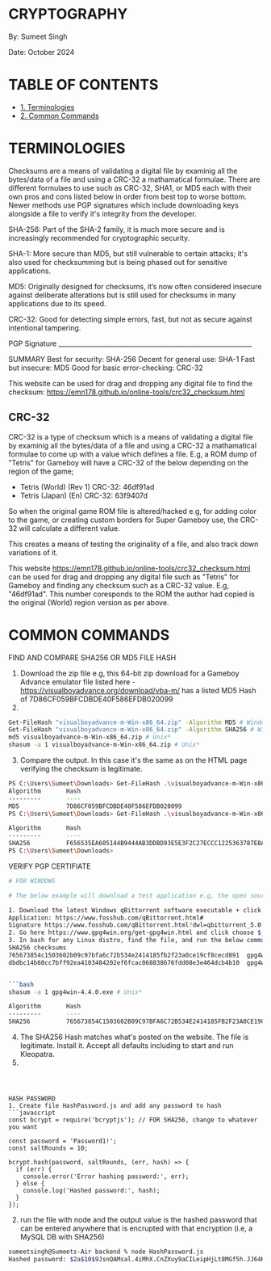 
# CRYPTOGRAPHY

By: Sumeet Singh

Date: October 2024

# TABLE OF CONTENTS
- [1. Terminologies](#terminologies)
- [2. Common Commands](#common-commands)


# TERMINOLOGIES

Checksums are a means of validating a digital file by examinig all the bytes/data of a file and using a CRC-32 a mathamatical formulae. There are different formulaes to use such as CRC-32, SHA1, or MD5 each with their own pros and cons listed below in order from best top to worse bottom. Newer methods use PGP signatures which include downloading keys alongside a file to verify it's integrity from the developer.

SHA-256: Part of the SHA-2 family, it is much more secure and is increasingly recommended for cryptographic security.

SHA-1: More secure than MD5, but still vulnerable to certain attacks; it's also used for checksumming but is being phased out for sensitive applications.

MD5: Originally designed for checksums, it’s now often considered insecure against deliberate alterations but is still 
used for checksums in many applications due to its speed.

CRC-32: Good for detecting simple errors, fast, but not as secure against intentional tampering.

PGP Signature ____________________________________________________________

SUMMARY
Best for security: SHA-256
Decent for general use: SHA-1
Fast but insecure: MD5
Good for basic error-checking: CRC-32

This website can be used for drag and dropping any digital file to find the checksum: https://emn178.github.io/online-tools/crc32_checksum.html 

## CRC-32

CRC-32 is a type of checksum which is a means of validating a digital file by examinig all the bytes/data of a file and using a CRC-32 a mathamatical formulae to come up with a value which defines a file. E.g, a ROM dump of "Tetris" for Gameboy will have a CRC-32 of the below depending on the region of the game;

* Tetris (World) (Rev 1) CRC-32: 46df91ad
* Tetris (Japan) (En) CRC-32: 63f9407d

So when the original game ROM file is altered/hacked e.g, for adding color to the game, or creating custom borders for Super Gameboy use, the CRC-32 will calculate a different value.

This creates a means of testing the originality of a file, and also track down variations of it.

This website https://emn178.github.io/online-tools/crc32_checksum.html can be used for drag and dropping any digital file such as "Tetris" for Gameboy and finding any checksum such as a CRC-32 value. E.g, "46df91ad". This number coresponds to the ROM the author had copied is the original (World) region version as per above.


# COMMON COMMANDS

FIND AND COMPARE SHA256 OR MD5 FILE HASH
1. Download the zip file
e.g, this 64-bit zip download for a Gameboy Advance emulator file listed here - https://visualboyadvance.org/download/vba-m/
has a listed MD5 Hash of 7D86CF059BFCDBDE40F586EFDB020099
2. 
```bash
Get-FileHash "visualboyadvance-m-Win-x86_64.zip" -Algorithm MD5 # Windows
Get-FileHash "visualboyadvance-m-Win-x86_64.zip" -Algorithm SHA256 # Windows
md5 visualboyadvance-m-Win-x86_64.zip # Unix*
shasum -a 1 visualboyadvance-m-Win-x86_64.zip # Unix*

```
3. Compare the output. In this case it's the same as on the HTML page verifying the checksum is legitimate.
```bash
PS C:\Users\Sumeet\Downloads> Get-FileHash .\visualboyadvance-m-Win-x86_64.zip -Algorithm MD5
Algorithm       Hash                                                                   Path
---------       ----                                                                   ----
MD5             7D86CF059BFCDBDE40F586EFDB020099                                       
PS C:\Users\Sumeet\Downloads> Get-FileHash .\visualboyadvance-m-Win-x86_64.zip -Algorithm SHA256

Algorithm       Hash                                                                   Path
---------       ----                                                                   ----
SHA256          F656535EA605144B9444AB3DDBD93E5E3F2C27ECCC1225363787E8AB6FC092FE       
PS C:\Users\Sumeet\Downloads>
```

VERIFY PGP CERTIFIATE
```bash
# FOR WINDOWS

# The below example will download a test application e.g, the open source torrent software qBittorrent and download a PGP verifying software on Windows to verify it's integrity

1. Download the latest Windows qBittorrent software executable + click the link Signature and click to download the PGP signature. If you dont want to install thsi test application you can follow along the steps below to download any file
Application: https://www.fosshub.com/qBittorrent.html#
Signature https://www.fosshub.com/qBittorrent.html?dwl=qbittorrent_5.0.4_x64_setup.exe.asc
2. Go here https://www.gpg4win.org/get-gpg4win.html and click choose $______ (Free) option to download file
3. In bash for any Linux distro, find the file, and run the below command to match the Hash to the websites posted Hash here: https://www.gpg4win.org/package-integrity.html
SHA256 checksums
765673854c1503602b09c97bfa6c72b534e2414185fb2f23a0ce19cf8cecd891  gpg4win-4.4.0.exe
dbdbc14b60cc7bff92ea4103484202ef6fcac068838676fdd08e3e464dcb4b10  gpg4win-4.4.0.tar.xz


```bash
shasum -a 1 gpg4win-4.4.0.exe # Unix*

Algorithm       Hash                                                                   Path                                                          
---------       ----                                                                   ----                                                          
SHA256          765673854C1503602B09C97BFA6C72B534E2414185FB2F23A0CE19CF8CECD891       C:\Users\sumeet\downloads\gpg4win-4.4.0.exe   
```

4. The SHA256 Hash matches what's posted on the website. The file is legitimate. Install it. Accept all defaults including to start and run Kleopatra.
5.
```



HASH PASSWORD
1. Create file HashPassword.js and add any password to hash
```javascript
const bcrypt = require('bcryptjs'); // FOR SHA256, change to whatever you want

const password = 'Password1!';
const saltRounds = 10;

bcrypt.hash(password, saltRounds, (err, hash) => {
  if (err) {
    console.error('Error hashing password:', err);
  } else {
    console.log('Hashed password:', hash);
  }
});
```
2. run the file with node and the output value is the hashed password that can be entered anywhere
that is encrupted with that encryption (i.e, a MySQL DB with SHA256)
```bash
sumeetsingh@Sumeets-Air backend % node HashPassword.js
Hashed password: $2a$10$9JsnQAMsal.4iMhX.CnZXuy9aCILeipHjLt8MGf5h.JJ64KSg.uOy
```